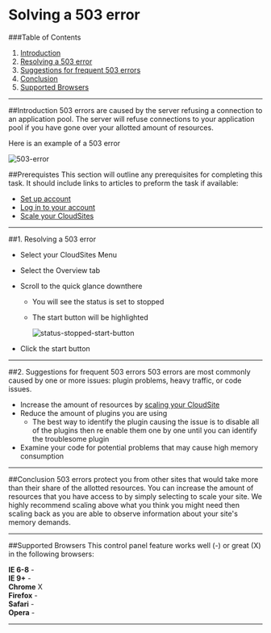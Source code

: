 Solving a 503 error 
==================

###Table of Contents
1. [Introduction](#user-content-introduction)
2. [Resolving a 503 error](#user-content-1-Resolving-a-503-error)
3. [Suggestions for frequent 503 errors](#user-content-2-Suggestions-for-frequent-503-errors)
4. [Conclusion](#user-content-conclusion)
5. [Supported Browsers](#user-content-supported-browsers)

***

##Introduction
503 errors are caused by the server refusing a connection to an application pool. The server will refuse connections to your application pool if you have gone over your allotted amount of resources.


Here is an example of a 503 error

![503-error](http://imgur.com/tqriVxl.png)

##Prerequistes
This section will outline any prerequisites for completing this task.  It should include links to articles to preform the task if available:
 
* [Set up account](http://my.gearhost.com/login.aspx)
* [Log in to your account](http://my.gearhost.com/login.aspx)
* [Scale your CloudSites](http://my.gearhost.com/how-to-scale-your-cloudsite.aspx)

***
##1. Resolving a 503 error
* Select your CloudSites Menu
* Select the Overview tab
*  Scroll to the quick glance downthere
	*  You will see the status is set to stopped
	*  The start button will be highlighted
	
		![status-stopped-start-button](http://i.imgur.com/8mQkMhK.png)

* Click the start button


***

##2. Suggestions for frequent 503 errors
503 errors are most commonly caused by one or more issues: plugin problems, heavy traffic, or code issues.
 
* Increase the amount of resources by [scaling your CloudSite](http://my.gearhost.com/how-to-scale-your-cloudsite.aspx)
* Reduce the amount of plugins you are using
	* The best way to identify the plugin causing the issue is to disable all of the plugins then re enable them one by one until you can identify the troublesome plugin
* Examine your code for potential problems that may cause high memory consumption
 

***

##Conclusion
503 errors protect you from other sites that would take more than their share of the allotted resources. You can increase the amount of resources that you have access to by simply selecting to scale your site. We highly recommend scaling above what you think you might need then scaling back as you are able to observe information about your site's memory demands.
***
##Supported Browsers 
This control panel feature works well (-) or great (X) in the following browsers:
 
**IE 6-8** -  
**IE 9+** -  
**Chrome** X  
**Firefox** -  
**Safari** -  
**Opera** -
***

